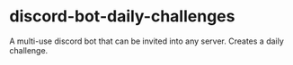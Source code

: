 # discord-bot-daily-challenges
A multi-use discord bot that can be invited into any server.  Creates a daily challenge.

